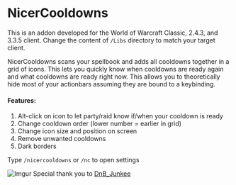 # NicerCooldowns

This is an addon developed for the World of Warcraft Classic, 2.4.3, and 3.3.5 client.
Change the content of `/Libs` directory to match your target client.

NicerCooldowns scans your spellbook and adds all cooldowns together in a grid of icons. This lets you quickly know when cooldowns are ready again and what cooldowns are ready right now.
This allows you to theoretically hide most of your actionbars assuming they are bound to a keybinding.

#### Features:
1. Alt-click on icon to let party/raid know if/when your cooldown is ready
2. Change cooldown order (lower number = earlier in grid)
3. Change icon size and position on screen
4. Remove unwanted cooldowns
5. Dark borders


Type `/nicercooldowns` or `/nc` to open settings

![Imgur](https://github.com/gitHabbe/NicerCooldowns/blob/assets/assets/CDBar_HideAll_Sorted.gif)
Special thank you to [DnB_Junkee](https://github.com/XiconQoo "XiconQoo")
